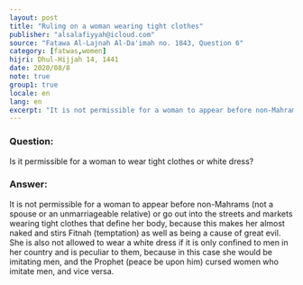 ```yaml
---
layout: post
title: "Ruling on a woman wearing tight clothes"
publisher: "alsalafiyyah@icloud.com"
source: "Fatawa Al-Lajnah Al-Da'imah no. 1843, Question 6"
category: [fatwas,women]
hijri: Dhul-Hijjah 14, 1441
date: 2020/08/8
note: true
group1: true
locale: en
lang: en
excerpt: "It is not permissible for a woman to appear before non-Mahrams or go out into the streets and markets wearing tight clothes that define her body."
---
```


### Question: 
Is it permissible for a woman to wear tight clothes or white dress?

### Answer: 
It is not permissible for a woman to appear before non-Mahrams (not a spouse or an unmarriageable relative) or go out into the streets and markets wearing tight clothes that define her body, because this makes her almost naked and stirs Fitnah (temptation) as well as being a cause of great evil. She is also not allowed to wear a white dress if it is only confined to men in her country and is peculiar to them, because in this case she would be imitating men, and the Prophet (peace be upon him) cursed women who imitate men, and vice versa. 
